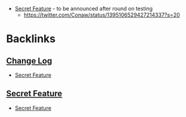 - [Secret Feature](<Secret Feature.md>) - to be announced after round on testing
    - https://twitter.com/Conaw/status/1395106529427214337?s=20

# Backlinks
## [Change Log](<Change Log.md>)
- [Secret Feature](<Secret Feature.md>)

## [Secret Feature](<Secret Feature.md>)
- [Secret Feature](<Secret Feature.md>)

